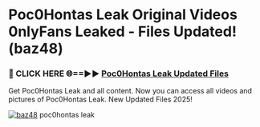 # Poc0Hontas Leak Original Videos 0nlyFans Leaked - Files Updated! (baz48)

<h3>🔴 CLICK HERE 🌐==►► <a href="https://tinyurl.com/x26r9saj" rel="nofollow">Poc0Hontas Leak Updated Files</a></h3>

Get Poc0Hontas Leak and all content. Now you can access all videos and pictures of Poc0Hontas Leak. New Updated Files 2025!

[![baz48](https://i.imgur.com/LkgZPqh.gif)](https://tinyurl.com/x26r9saj)
poc0hontas leak